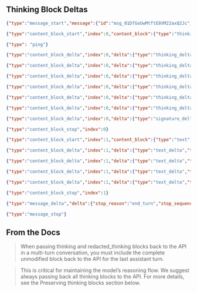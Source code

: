 
## Thinking Block Deltas

```json
{"type":"message_start","message":{"id":"msg_01DfGoUwMtftE8VM22axQ2Jc","type":"message","role":"assistant","model":"claude-3-7-sonnet-20250219","content":[],"stop_reason":null,"stop_sequence":null,"usage":{"input_tokens":778,"cache_creation_input_tokens":0,"cache_read_input_tokens":0,"output_tokens":5}}}

{"type":"content_block_start","index":0,"content_block":{"type":"thinking","thinking":"","signature":""}}

{"type": "ping"}

{"type":"content_block_delta","index":0,"delta":{"type":"thinking_delta","thinking":"The user has simply"}}

{"type":"content_block_delta","index":0,"delta":{"type":"thinking_delta","thinking":" said \"hey\" as a greeting without any specific"}}

{"type":"content_block_delta","index":0,"delta":{"type":"thinking_delta","thinking":" request or question. I don't need to use"}}

{"type":"content_block_delta","index":0,"delta":{"type":"thinking_delta","thinking":" any tools for this type of interaction. I should respond with"}}

{"type":"content_block_delta","index":0,"delta":{"type":"thinking_delta","thinking":" a friendly greeting and ask how I can help them"}}

{"type":"content_block_delta","index":0,"delta":{"type":"thinking_delta","thinking":" today."}}

{"type":"content_block_delta","index":0,"delta":{"type":"signature_delta","signature":"ErUBCkYIARgCIkACJWxzySUOJzOlZ8WFdgQSbeQA3H1i5rfkKLV9eC4HN6Jcnrlw1NcnPRIPaTs9jLF3rllsfoidjZapJ+5MLwjVEgzTfQ6r9tDZvyBP0nEaDHWRqRWP7CoPOc+ksSIwSlxHzaMbnyXGoiNmCj9thC3N6EDMpemJPx3UZqDtrgmKZgQMMzNzNsh9IxgvtuYKKh1PxXUmWexqlckSVETQj3LbHLK/nwEK+bz0+2b/pA=="}}

{"type":"content_block_stop","index":0}

{"type":"content_block_start","index":1,"content_block":{"type":"text","text":""}}

{"type":"content_block_delta","index":1,"delta":{"type":"text_delta","text":"Hello! I'm Assistant, an AI here to help you."}}

{"type":"content_block_delta","index":1,"delta":{"type":"text_delta","text":" How can I assist you today? Feel free to ask questions"}}

{"type":"content_block_delta","index":1,"delta":{"type":"text_delta","text":" or let me know what you're looking for, and I'll do my"}}

{"type":"content_block_delta","index":1,"delta":{"type":"text_delta","text":" best to help."}}

{"type":"content_block_stop","index":1}

{"type":"message_delta","delta":{"stop_reason":"end_turn","stop_sequence":null},"usage":{"output_tokens":104}}

{"type":"message_stop"}
```

## From the Docs

> When passing thinking and redacted_thinking blocks back to the API in a
> multi-turn conversation, you must include the complete unmodified block back
> to the API for the last assistant turn.

> This is critical for maintaining the model’s reasoning flow. We suggest always
> passing back all thinking blocks to the API. For more details, see the
> Preserving thinking blocks section below.
